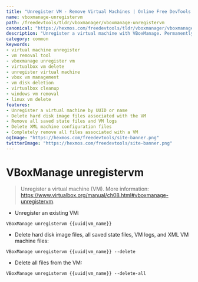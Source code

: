 ```yaml
---
title: "Unregister VM - Remove Virtual Machines | Online Free DevTools by Hexmos"
name: vboxmanage-unregistervm
path: /freedevtools/tldr/vboxmanager/vboxmanage-unregistervm
canonical: "https://hexmos.com/freedevtools/tldr/vboxmanager/vboxmanage-unregistervm/"
description: "Unregister a virtual machine with VBoxManage. Permanently remove VMs, delete associated files, and reclaim storage space. Free online tool, no registration required."
category: common
keywords:
- virtual machine unregister
- vm removal tool
- vboxmanage unregister vm
- virtualbox vm delete
- unregister virtual machine
- vbox vm management
- vm disk deletion
- virtualbox cleanup
- windows vm removal
- linux vm delete
features:
- Unregister a virtual machine by UUID or name
- Delete hard disk image files associated with the VM
- Remove all saved state files and VM logs
- Delete XML machine configuration files
- Completely remove all files associated with a VM
ogImage: "https://hexmos.com/freedevtools/site-banner.png"
twitterImage: "https://hexmos.com/freedevtools/site-banner.png"
---
```


# VBoxManage unregistervm

> Unregister a virtual machine (VM).
> More information: <https://www.virtualbox.org/manual/ch08.html#vboxmanage-unregistervm>.

- Unregister an existing VM:

`VBoxManage unregistervm {{uuid|vm_name}}`

- Delete hard disk image files, all saved state files, VM logs, and XML VM machine files:

`VBoxManage unregistervm {{uuid|vm_name}} --delete`

- Delete all files from the VM:

`VBoxManage unregistervm {{uuid|vm_name}} --delete-all`
